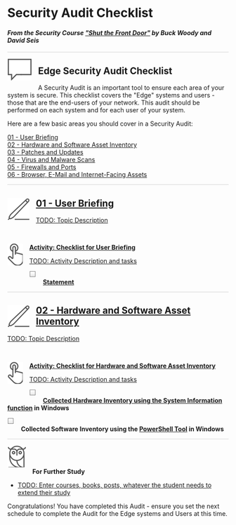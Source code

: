 # Security Audit Checklist

#### <i>From the Security Course <a href="https://github.com/BuckWoody/presentations/tree/master/shut_the_front_door">"Shut the Front Door"</a> by Buck Woody and David Seis</i>

<p style="border-bottom: 1px solid lightgrey;"></p>

<img style="float: left; margin: 0px 15px 15px 0px;" src="../graphics/textbubble.png"> <h2>Edge Security Audit Checklist</h2>

A Security Audit is an important tool to ensure each area of your system is secure. This checklist covers the "Edge" systems and users - those that are the end-users of your network. This audit should be performed on each system and for each user of your system. 

Here are a few basic areas you should cover in a Security Audit:
<dl>

  <dt><a href="#UserBriefing" target="_blank">01 - User Briefing<dt>
  <dt><a href="#AssetInventory" target="_blank">02 - Hardware and Software Asset Inventory<dt>
  <dt><a href="url" target="_blank">03 - Patches and Updates<dt>
  <dt><a href="url" target="_blank">04 - Virus and Malware Scans<dt>
  <dt><a href="url" target="_blank">05 - Firewalls and Ports<dt>
  <dt><a href="url" target="_blank">06 - Browser, E-Mail and Internet-Facing Assets<dt>

</dl>

<p style="border-bottom: 1px solid lightgrey;"></p>

<h2 id="UserBriefing"><img style="float: left; margin: 0px 15px 15px 0px;" src="../graphics/pencil2.png">01 - User Briefing</h2>

TODO: Topic Description

<br>

<p><img style="float: left; margin: 0px 15px 15px 0px;" src="../graphics/point1.png"><b>Activity: Checklist for User Briefing</b></p>

TODO: Activity Description and tasks

<p><img style="margin: 0px 15px 15px 0px;" src="../graphics/checkbox.png"><b>Statement</b></p>

<p style="border-bottom: 1px solid lightgrey;"></p>

<h2 id="AssetInventory"><img style="float: left; margin: 0px 15px 15px 0px;" src="../graphics/pencil2.png">02 - Hardware and Software Asset Inventory</h2>

TODO: Topic Description

<br>

<p><img style="float: left; margin: 0px 15px 15px 0px;" src="../graphics/point1.png"><b>Activity: Checklist for Hardware and Software Asset Inventory</b></p>

TODO: Activity Description and tasks

<p><img style="margin: 0px 15px 15px 0px;" src="../graphics/checkbox.png"><b>Collected Hardware Inventory using the <a href="https://support.microsoft.com/en-us/topic/description-of-microsoft-system-information-msinfo32-exe-tool-10d335d8-5834-90b4-8452-42c58e61f9fc">System Information function</a> in Windows</b></p>

<p><img style="margin: 0px 15px 15px 0px;" src="../graphics/checkbox.png"><b>Collected Software Inventory using the <a href="https://devblogs.microsoft.com/scripting/use-powershell-to-find-installed-software/
">PowerShell Tool</a> in Windows</b></p>

<p style="border-bottom: 1px solid lightgrey;"></p>


<p><img style="margin: 0px 15px 15px 0px;" src="../graphics/owl.png"><b>For Further Study</b></p>
<ul>
    <li><a href="url" target="_blank">TODO: Enter courses, books, posts, whatever the student needs to extend their study</a></li>
</ul>

Congratulations! You have completed this Audit - ensure you set the next schedule to complete the Audit for the Edge systems and Users at this time.